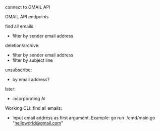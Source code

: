 connect to GMAIL API

GMAIL API endpoints

find all emails:

- filter by sender email address

deletion/archive:

- filter by sender email address
- filter by subject line

unsubscribe:

- by email address?

later:

- incorporating AI

Working CLI:
find all emails:

- Input email address as first argument. Example: go run ./cmd/main.go "helloworld@gmail.com"
